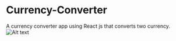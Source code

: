 # Currency-Converter
A currency converter app using React js that converts two currency.
![Alt text]([http://full/path/to/img.jpg](https://drive.google.com/file/d/1SVG0gybVy1VIekKIUzhcvsiS_5jpCdoS/view?usp=drive_link)https://drive.google.com/file/d/1SVG0gybVy1VIekKIUzhcvsiS_5jpCdoS/view?usp=drive_link "Screenshot")
